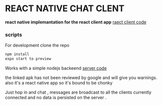 # REACT NATIVE CHAT CLENT

**react native implemantation for the react client app**
[raect client code](https://github.com/tigawanna/sockets-client)
### scripts

For development clone the repo
```js
npm install
expo start to preview
```

Works with a simple nodejs backeend [server code](https://github.com/tigawanna/sockets-server)

the linked apk has not been reviewed by google and will give you warnings. also it's a react native app so it's bound to be chonky

Just hop in and chat , messages are broadcast to all the clients currently connected and no data is persisted on the server .


